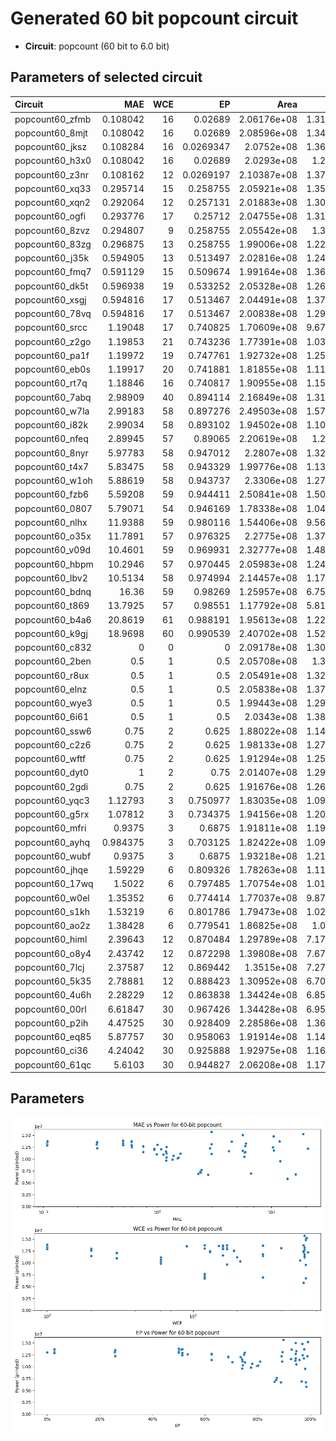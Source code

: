 
# Generated 60 bit popcount circuit
- __Circuit__: popcount (60 bit to 6.0 bit)

## Parameters of selected circuit
| Circuit         |       MAE |   WCE |        EP |        Area |      Power |       Delay | Download                                                               |
|:----------------|----------:|------:|----------:|------------:|-----------:|------------:|:-----------------------------------------------------------------------|
| popcount60_zfmb |  0.108042 |    16 | 0.02689   | 2.06176e+08 | 1.3117e+07 | 9.58584e+07 | [v](popcount60_zfmb.v) [c](popcount60_zfmb.c) [py](popcount60_zfmb.py) |
| popcount60_8mjt |  0.108042 |    16 | 0.02689   | 2.08596e+08 | 1.3455e+07 | 9.72382e+07 | [v](popcount60_8mjt.v) [c](popcount60_8mjt.c) [py](popcount60_8mjt.py) |
| popcount60_jksz |  0.108284 |    16 | 0.0269347 | 2.0752e+08  | 1.3617e+07 | 9.7695e+07  | [v](popcount60_jksz.v) [c](popcount60_jksz.c) [py](popcount60_jksz.py) |
| popcount60_h3x0 |  0.108042 |    16 | 0.02689   | 2.0293e+08  | 1.288e+07  | 9.10187e+07 | [v](popcount60_h3x0.v) [c](popcount60_h3x0.c) [py](popcount60_h3x0.py) |
| popcount60_z3nr |  0.108162 |    12 | 0.0269197 | 2.10387e+08 | 1.3706e+07 | 9.72689e+07 | [v](popcount60_z3nr.v) [c](popcount60_z3nr.c) [py](popcount60_z3nr.py) |
| popcount60_xq33 |  0.295714 |    15 | 0.258755  | 2.05921e+08 | 1.3578e+07 | 9.67524e+07 | [v](popcount60_xq33.v) [c](popcount60_xq33.c) [py](popcount60_xq33.py) |
| popcount60_xqn2 |  0.292064 |    12 | 0.257131  | 2.01883e+08 | 1.3031e+07 | 9.12202e+07 | [v](popcount60_xqn2.v) [c](popcount60_xqn2.c) [py](popcount60_xqn2.py) |
| popcount60_ogfi |  0.293776 |    17 | 0.25712   | 2.04755e+08 | 1.3168e+07 | 9.06147e+07 | [v](popcount60_ogfi.v) [c](popcount60_ogfi.c) [py](popcount60_ogfi.py) |
| popcount60_8zvz |  0.294807 |     9 | 0.258755  | 2.05542e+08 | 1.348e+07  | 9.24324e+07 | [v](popcount60_8zvz.v) [c](popcount60_8zvz.c) [py](popcount60_8zvz.py) |
| popcount60_83zg |  0.296875 |    13 | 0.258755  | 1.99006e+08 | 1.2263e+07 | 9.03807e+07 | [v](popcount60_83zg.v) [c](popcount60_83zg.c) [py](popcount60_83zg.py) |
| popcount60_j35k |  0.594905 |    13 | 0.513497  | 2.02816e+08 | 1.2441e+07 | 9.21533e+07 | [v](popcount60_j35k.v) [c](popcount60_j35k.c) [py](popcount60_j35k.py) |
| popcount60_fmq7 |  0.591129 |    15 | 0.509674  | 1.99164e+08 | 1.3605e+07 | 9.54529e+07 | [v](popcount60_fmq7.v) [c](popcount60_fmq7.c) [py](popcount60_fmq7.py) |
| popcount60_dk5t |  0.596938 |    19 | 0.533252  | 2.05328e+08 | 1.2662e+07 | 9.17643e+07 | [v](popcount60_dk5t.v) [c](popcount60_dk5t.c) [py](popcount60_dk5t.py) |
| popcount60_xsgj |  0.594816 |    17 | 0.513467  | 2.04491e+08 | 1.3703e+07 | 9.72445e+07 | [v](popcount60_xsgj.v) [c](popcount60_xsgj.c) [py](popcount60_xsgj.py) |
| popcount60_78vq |  0.594816 |    17 | 0.513467  | 2.00838e+08 | 1.2904e+07 | 9.66713e+07 | [v](popcount60_78vq.v) [c](popcount60_78vq.c) [py](popcount60_78vq.py) |
| popcount60_srcc |  1.19048  |    17 | 0.740825  | 1.70609e+08 | 9.6793e+06 | 9.28724e+07 | [v](popcount60_srcc.v) [c](popcount60_srcc.c) [py](popcount60_srcc.py) |
| popcount60_z2go |  1.19853  |    21 | 0.743236  | 1.77391e+08 | 1.0313e+07 | 9.23801e+07 | [v](popcount60_z2go.v) [c](popcount60_z2go.c) [py](popcount60_z2go.py) |
| popcount60_pa1f |  1.19972  |    19 | 0.747761  | 1.92732e+08 | 1.2538e+07 | 9.79686e+07 | [v](popcount60_pa1f.v) [c](popcount60_pa1f.c) [py](popcount60_pa1f.py) |
| popcount60_eb0s |  1.19917  |    20 | 0.741881  | 1.81855e+08 | 1.1187e+07 | 9.49045e+07 | [v](popcount60_eb0s.v) [c](popcount60_eb0s.c) [py](popcount60_eb0s.py) |
| popcount60_rt7q |  1.18846  |    16 | 0.740817  | 1.90955e+08 | 1.1567e+07 | 9.46514e+07 | [v](popcount60_rt7q.v) [c](popcount60_rt7q.c) [py](popcount60_rt7q.py) |
| popcount60_7abq |  2.98909  |    40 | 0.894114  | 2.16849e+08 | 1.3116e+07 | 1.0408e+08  | [v](popcount60_7abq.v) [c](popcount60_7abq.c) [py](popcount60_7abq.py) |
| popcount60_w7la |  2.99183  |    58 | 0.897276  | 2.49503e+08 | 1.5714e+07 | 1.19977e+08 | [v](popcount60_w7la.v) [c](popcount60_w7la.c) [py](popcount60_w7la.py) |
| popcount60_i82k |  2.99034  |    58 | 0.893102  | 1.94502e+08 | 1.1096e+07 | 1.10431e+08 | [v](popcount60_i82k.v) [c](popcount60_i82k.c) [py](popcount60_i82k.py) |
| popcount60_nfeq |  2.89945  |    57 | 0.89065   | 2.20619e+08 | 1.224e+07  | 1.08706e+08 | [v](popcount60_nfeq.v) [c](popcount60_nfeq.c) [py](popcount60_nfeq.py) |
| popcount60_8nyr |  5.97783  |    58 | 0.947012  | 2.2807e+08  | 1.3269e+07 | 1.15524e+08 | [v](popcount60_8nyr.v) [c](popcount60_8nyr.c) [py](popcount60_8nyr.py) |
| popcount60_t4x7 |  5.83475  |    58 | 0.943329  | 1.99776e+08 | 1.1305e+07 | 1.14035e+08 | [v](popcount60_t4x7.v) [c](popcount60_t4x7.c) [py](popcount60_t4x7.py) |
| popcount60_w1oh |  5.88619  |    58 | 0.943737  | 2.3306e+08  | 1.2731e+07 | 1.16986e+08 | [v](popcount60_w1oh.v) [c](popcount60_w1oh.c) [py](popcount60_w1oh.py) |
| popcount60_fzb6 |  5.59208  |    59 | 0.944411  | 2.50841e+08 | 1.5037e+07 | 1.12451e+08 | [v](popcount60_fzb6.v) [c](popcount60_fzb6.c) [py](popcount60_fzb6.py) |
| popcount60_0807 |  5.79071  |    54 | 0.946169  | 1.78338e+08 | 1.0498e+07 | 1.00891e+08 | [v](popcount60_0807.v) [c](popcount60_0807.c) [py](popcount60_0807.py) |
| popcount60_nlhx | 11.9388   |    59 | 0.980116  | 1.54406e+08 | 9.5638e+06 | 8.50285e+07 | [v](popcount60_nlhx.v) [c](popcount60_nlhx.c) [py](popcount60_nlhx.py) |
| popcount60_o35x | 11.7891   |    57 | 0.976325  | 2.2775e+08  | 1.3717e+07 | 1.07798e+08 | [v](popcount60_o35x.v) [c](popcount60_o35x.c) [py](popcount60_o35x.py) |
| popcount60_v09d | 10.4601   |    59 | 0.969931  | 2.32777e+08 | 1.4801e+07 | 1.15784e+08 | [v](popcount60_v09d.v) [c](popcount60_v09d.c) [py](popcount60_v09d.py) |
| popcount60_hbpm | 10.2946   |    57 | 0.970445  | 2.05983e+08 | 1.2426e+07 | 1.08711e+08 | [v](popcount60_hbpm.v) [c](popcount60_hbpm.c) [py](popcount60_hbpm.py) |
| popcount60_lbv2 | 10.5134   |    58 | 0.974994  | 2.14457e+08 | 1.1768e+07 | 1.03286e+08 | [v](popcount60_lbv2.v) [c](popcount60_lbv2.c) [py](popcount60_lbv2.py) |
| popcount60_bdnq | 16.36     |    59 | 0.98269   | 1.25957e+08 | 6.7522e+06 | 1.10829e+08 | [v](popcount60_bdnq.v) [c](popcount60_bdnq.c) [py](popcount60_bdnq.py) |
| popcount60_t869 | 13.7925   |    57 | 0.98551   | 1.17792e+08 | 5.8186e+06 | 7.16447e+07 | [v](popcount60_t869.v) [c](popcount60_t869.c) [py](popcount60_t869.py) |
| popcount60_b4a6 | 20.8619   |    61 | 0.988191  | 1.95613e+08 | 1.2222e+07 | 9.81886e+07 | [v](popcount60_b4a6.v) [c](popcount60_b4a6.c) [py](popcount60_b4a6.py) |
| popcount60_k9gj | 18.9698   |    60 | 0.990539  | 2.40702e+08 | 1.5211e+07 | 1.31902e+08 | [v](popcount60_k9gj.v) [c](popcount60_k9gj.c) [py](popcount60_k9gj.py) |
| popcount60_c832 |  0        |     0 | 0         | 2.09178e+08 | 1.3023e+07 | 9.32724e+07 | [v](popcount60_c832.v) [c](popcount60_c832.c) [py](popcount60_c832.py) |
| popcount60_2ben |  0.5      |     1 | 0.5       | 2.05708e+08 | 1.304e+07  | 9.29414e+07 | [v](popcount60_2ben.v) [c](popcount60_2ben.c) [py](popcount60_2ben.py) |
| popcount60_r8ux |  0.5      |     1 | 0.5       | 2.05491e+08 | 1.3275e+07 | 9.14262e+07 | [v](popcount60_r8ux.v) [c](popcount60_r8ux.c) [py](popcount60_r8ux.py) |
| popcount60_elnz |  0.5      |     1 | 0.5       | 2.05838e+08 | 1.3742e+07 | 9.13836e+07 | [v](popcount60_elnz.v) [c](popcount60_elnz.c) [py](popcount60_elnz.py) |
| popcount60_wye3 |  0.5      |     1 | 0.5       | 1.99443e+08 | 1.2934e+07 | 9.40626e+07 | [v](popcount60_wye3.v) [c](popcount60_wye3.c) [py](popcount60_wye3.py) |
| popcount60_6i61 |  0.5      |     1 | 0.5       | 2.0343e+08  | 1.3824e+07 | 9.51242e+07 | [v](popcount60_6i61.v) [c](popcount60_6i61.c) [py](popcount60_6i61.py) |
| popcount60_ssw6 |  0.75     |     2 | 0.625     | 1.88022e+08 | 1.1471e+07 | 9.23793e+07 | [v](popcount60_ssw6.v) [c](popcount60_ssw6.c) [py](popcount60_ssw6.py) |
| popcount60_c2z6 |  0.75     |     2 | 0.625     | 1.98133e+08 | 1.2743e+07 | 9.1832e+07  | [v](popcount60_c2z6.v) [c](popcount60_c2z6.c) [py](popcount60_c2z6.py) |
| popcount60_wftf |  0.75     |     2 | 0.625     | 1.91294e+08 | 1.2574e+07 | 9.09388e+07 | [v](popcount60_wftf.v) [c](popcount60_wftf.c) [py](popcount60_wftf.py) |
| popcount60_dyt0 |  1        |     2 | 0.75      | 2.01407e+08 | 1.2989e+07 | 9.29233e+07 | [v](popcount60_dyt0.v) [c](popcount60_dyt0.c) [py](popcount60_dyt0.py) |
| popcount60_2gdi |  0.75     |     2 | 0.625     | 1.91676e+08 | 1.2678e+07 | 9.22068e+07 | [v](popcount60_2gdi.v) [c](popcount60_2gdi.c) [py](popcount60_2gdi.py) |
| popcount60_yqc3 |  1.12793  |     3 | 0.750977  | 1.83035e+08 | 1.0921e+07 | 8.68885e+07 | [v](popcount60_yqc3.v) [c](popcount60_yqc3.c) [py](popcount60_yqc3.py) |
| popcount60_g5rx |  1.07812  |     3 | 0.734375  | 1.94156e+08 | 1.2034e+07 | 9.38735e+07 | [v](popcount60_g5rx.v) [c](popcount60_g5rx.c) [py](popcount60_g5rx.py) |
| popcount60_mfri |  0.9375   |     3 | 0.6875    | 1.91811e+08 | 1.1952e+07 | 8.93185e+07 | [v](popcount60_mfri.v) [c](popcount60_mfri.c) [py](popcount60_mfri.py) |
| popcount60_ayhq |  0.984375 |     3 | 0.703125  | 1.82422e+08 | 1.0982e+07 | 8.9882e+07  | [v](popcount60_ayhq.v) [c](popcount60_ayhq.c) [py](popcount60_ayhq.py) |
| popcount60_wubf |  0.9375   |     3 | 0.6875    | 1.93218e+08 | 1.2107e+07 | 9.28526e+07 | [v](popcount60_wubf.v) [c](popcount60_wubf.c) [py](popcount60_wubf.py) |
| popcount60_jhqe |  1.59229  |     6 | 0.809326  | 1.78263e+08 | 1.1123e+07 | 1.01203e+08 | [v](popcount60_jhqe.v) [c](popcount60_jhqe.c) [py](popcount60_jhqe.py) |
| popcount60_17wq |  1.5022   |     6 | 0.797485  | 1.70754e+08 | 1.0157e+07 | 9.50642e+07 | [v](popcount60_17wq.v) [c](popcount60_17wq.c) [py](popcount60_17wq.py) |
| popcount60_w0el |  1.35352  |     6 | 0.774414  | 1.77037e+08 | 9.8738e+06 | 9.22204e+07 | [v](popcount60_w0el.v) [c](popcount60_w0el.c) [py](popcount60_w0el.py) |
| popcount60_s1kh |  1.53219  |     6 | 0.801786  | 1.79473e+08 | 1.0265e+07 | 9.14811e+07 | [v](popcount60_s1kh.v) [c](popcount60_s1kh.c) [py](popcount60_s1kh.py) |
| popcount60_ao2z |  1.38428  |     6 | 0.779541  | 1.86825e+08 | 1.064e+07  | 9.03711e+07 | [v](popcount60_ao2z.v) [c](popcount60_ao2z.c) [py](popcount60_ao2z.py) |
| popcount60_himl |  2.39643  |    12 | 0.870484  | 1.29789e+08 | 7.1705e+06 | 7.81152e+07 | [v](popcount60_himl.v) [c](popcount60_himl.c) [py](popcount60_himl.py) |
| popcount60_o8y4 |  2.43742  |    12 | 0.872298  | 1.39808e+08 | 7.6771e+06 | 9.64489e+07 | [v](popcount60_o8y4.v) [c](popcount60_o8y4.c) [py](popcount60_o8y4.py) |
| popcount60_7lcj |  2.37587  |    12 | 0.869442  | 1.3515e+08  | 7.2771e+06 | 8.89623e+07 | [v](popcount60_7lcj.v) [c](popcount60_7lcj.c) [py](popcount60_7lcj.py) |
| popcount60_5k35 |  2.78881  |    12 | 0.888423  | 1.30952e+08 | 6.7089e+06 | 8.09079e+07 | [v](popcount60_5k35.v) [c](popcount60_5k35.c) [py](popcount60_5k35.py) |
| popcount60_4u6h |  2.28229  |    12 | 0.863838  | 1.34424e+08 | 6.8587e+06 | 8.80878e+07 | [v](popcount60_4u6h.v) [c](popcount60_4u6h.c) [py](popcount60_4u6h.py) |
| popcount60_00rl |  6.61847  |    30 | 0.967426  | 1.34428e+08 | 6.9546e+06 | 7.67251e+07 | [v](popcount60_00rl.v) [c](popcount60_00rl.c) [py](popcount60_00rl.py) |
| popcount60_p2ih |  4.47525  |    30 | 0.928409  | 2.28586e+08 | 1.3657e+07 | 9.84175e+07 | [v](popcount60_p2ih.v) [c](popcount60_p2ih.c) [py](popcount60_p2ih.py) |
| popcount60_eq85 |  5.87757  |    30 | 0.958063  | 1.91914e+08 | 1.1443e+07 | 9.41464e+07 | [v](popcount60_eq85.v) [c](popcount60_eq85.c) [py](popcount60_eq85.py) |
| popcount60_ci36 |  4.24042  |    30 | 0.925888  | 1.92975e+08 | 1.1667e+07 | 1.07675e+08 | [v](popcount60_ci36.v) [c](popcount60_ci36.c) [py](popcount60_ci36.py) |
| popcount60_61qc |  5.6103   |    30 | 0.944827  | 2.06208e+08 | 1.1757e+07 | 1.06813e+08 | [v](popcount60_61qc.v) [c](popcount60_61qc.c) [py](popcount60_61qc.py) |

## Parameters 
![Parameters figure](fig.png)